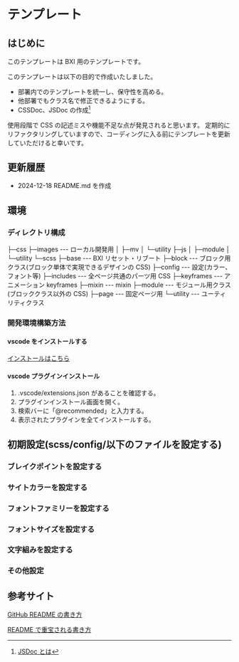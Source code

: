# テンプレート

## はじめに

このテンプレートは BXI 用のテンプレートです。

このテンプレートは以下の目的で作成いたしました。

- 部署内でのテンプレートを統一し、保守性を高める。
- 他部署でもクラス名で修正できるようにする。
- CSSDoc、JSDoc の作成[^1]

[^1]: [JSDoc とは](https://qiita.com/yamatai12/items/3482fc31b9c73c6938bd)

使用段階で CSS の記述ミスや機能不足な点が発見されると思います。
定期的にリファクタリングしていますので、コーディングに入る前にテンプレートを更新していただけると幸いです。

## 更新履歴

- 2024-12-18 README.md を作成

## 環境

### ディレクトリ構成

├─css
├─images --- ローカル開発用
│ ├─mv
│ └─utility
├─js
│ ├─module
│ └─utility
└─scss
├─base --- BXI リセット・リブート
├─block --- ブロック用クラス(ブロック単体で実現できるデザインの CSS)
├─config --- 設定(カラー、フォント等)
├─includes --- 全ページ共通のパーツ用 CSS
├─keyframes --- アニメーション keyframes
├─mixin --- mixin
├─module --- モジュール用クラス(ブロッククラス以外の CSS)
├─page --- 固定ページ用
└─utility --- ユーティリティクラス

### 開発環境構築方法

#### vscode をインストールする

[インストールはこちら](https://code.visualstudio.com/download)

#### vscode プラグインインストール

1. .vscode/extensions.json があることを確認する。
2. プラグインインストール画面を開く。
3. 検索バーに「@recommended」と入力する。
4. 表示されたプラグインを全てインストールする。

## 初期設定(scss/config/以下のファイルを設定する)

### ブレイクポイントを設定する

### サイトカラーを設定する

### フォントファミリーを設定する

### フォントサイズを設定する

### 文字組みを設定する

### その他設定

## 参考サイト

[GitHub README の書き方](https://docs.github.com/ja/get-started/writing-on-github/getting-started-with-writing-and-formatting-on-github/basic-writing-and-formatting-syntax)

[README で重宝される書き方](https://www.whaletech.co.jp/blog/readme-markdown-1/)
